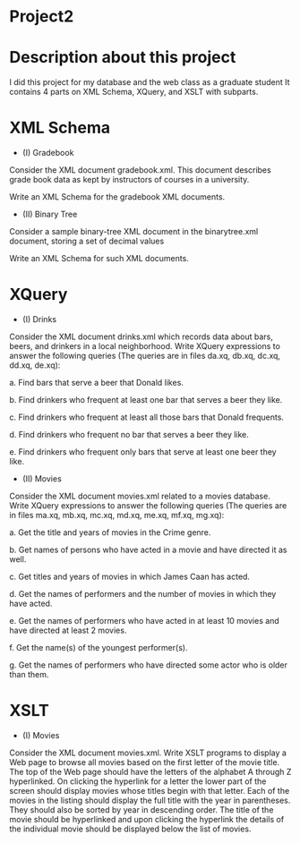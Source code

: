# Project2 

# Description about this project 
I did this project for my database and the web class as a graduate student 
It contains 4 parts on XML Schema, XQuery, and XSLT with subparts.
# XML Schema
  * (I) Gradebook

  Consider the XML document gradebook.xml. This document describes grade book data as kept by instructors of courses in a university.

  Write an XML Schema for the gradebook XML documents.

  * (II) Binary Tree

 Consider a sample binary-tree XML document in the binarytree.xml document, storing a set of decimal values

 Write an XML Schema for such XML documents.

# XQuery
  * (I) Drinks
  
Consider the XML document drinks.xml which records data about bars, beers, and drinkers in a local neighborhood. Write XQuery expressions to answer the following queries (The queries are in files da.xq, db.xq, dc.xq, dd.xq, de.xq):

a. Find bars that serve a beer that Donald likes.

b. Find drinkers who frequent at least one bar that serves a beer they like.

c. Find drinkers who frequent at least all those bars that Donald frequents.

d. Find drinkers who frequent no bar that serves a beer they like.

e. Find drinkers who frequent only bars that serve at least one beer they like.

* (II) Movies

Consider the XML document movies.xml related to a movies database. Write XQuery expressions to answer the following queries (The queries are in files ma.xq, mb.xq, mc.xq, md.xq, me.xq, mf.xq, mg.xq):

a. Get the title and years of movies in the Crime genre.

b. Get names of persons who have acted in a movie and have directed it as well.

c. Get titles and years of movies in which James Caan has acted.

d. Get the names of performers and the number of movies in which they have acted.

e. Get the names of performers who have acted in at least 10 movies and have directed at least 2 movies.

f. Get the name(s) of the youngest performer(s).

g. Get the names of performers who have directed some actor who is older than them.


# XSLT
  * (I) Movies
  
  Consider the XML document movies.xml. 
  Write XSLT programs to display a Web page to browse all movies based on the first letter of the movie title. 
  The top of the Web page should have the letters of the alphabet A through Z hyperlinked. 
  On clicking the hyperlink for a letter the lower part of the screen should display movies whose titles begin with that letter. 
  Each of the movies in the listing should display the full title with the year in parentheses. 
  They should also be sorted by year in descending order. The title of the movie should be hyperlinked and upon clicking the hyperlink the details of the individual movie should be displayed below the list of movies.
